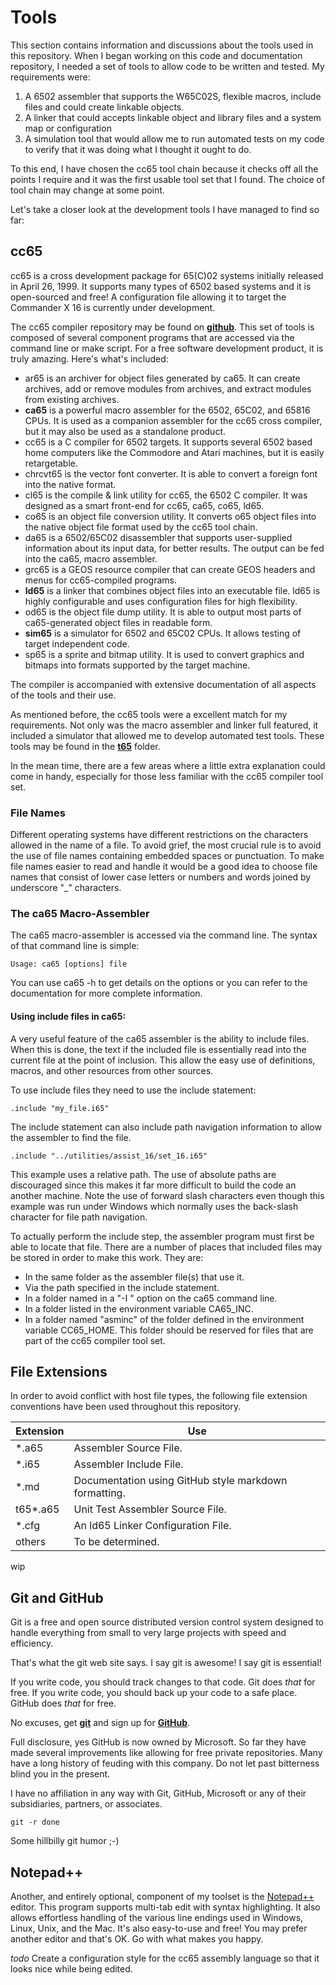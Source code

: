 # Tools

This section contains information and discussions about the tools used in this
repository. When I began working on this code and documentation repository, I
needed a set of tools to allow code to be written and tested. My requirements
were:

1. A 6502 assembler that supports the W65C02S, flexible macros, include files
and could create linkable objects.
2. A linker that could accepts linkable object and library files and a system
map or configuration
3. A simulation tool that would allow me to run automated tests on my code to
verify that it was doing what I thought it ought to do.

To this end, I have chosen the cc65 tool chain because it checks off all the
points I require and it was the first usable tool set that I found. The choice
of tool chain may change at some point.

Let's take a closer look at the development tools I have managed to find
so far:

## cc65

cc65 is a cross development package for 65(C)02 systems initially released
in April 26, 1999. It supports many types of 6502 based systems and it is
open-sourced and free! A configuration file allowing it to target the
Commander X 16 is currently under development.

The cc65 compiler repository may be found on [**github**](https://cc65.github.io/).
This set of tools is composed of several component programs that are accessed
via the command line or make script. For a free software development product,
it is truly amazing. Here's what's included:

* ar65 is an archiver for object files generated by ca65. It can create
archives, add or remove modules from archives, and extract modules from
existing archives.
* **ca65** is a powerful macro assembler for the 6502, 65C02, and 65816 CPUs.
It is used as a companion assembler for the cc65 cross compiler, but it may
also be used as a standalone product.
* cc65 is a C compiler for 6502 targets. It supports several 6502 based home
computers like the Commodore and Atari machines, but it is easily retargetable.
* chrcvt65 is the vector font converter. It is able to convert a foreign font
into the native format.
* cl65 is the compile & link utility for cc65, the 6502 C compiler. It was
designed as a smart front-end for cc65, ca65, co65, ld65.
* co65 is an object file conversion utility. It converts o65 object files into
the native object file format used by the cc65 tool chain.
* da65 is a 6502/65C02 disassembler that supports user-supplied information
about its input data, for better results. The output can be fed into the ca65,
macro assembler.
* grc65 is a GEOS resource compiler that can create GEOS headers and menus for
cc65-compiled programs.
* **ld65** is a linker that combines object files into an executable file.
ld65 is highly configurable and uses configuration files for high flexibility.
* od65 is the object file dump utility. It is able to output most parts of
ca65-generated object files in readable form.
* **sim65** is a simulator for 6502 and 65C02 CPUs. It allows testing of
target independent code.
* sp65 is a sprite and bitmap utility. It is used to convert graphics and
bitmaps into formats supported by the target machine.

The compiler is accompanied with extensive documentation of all aspects of
the tools and their use.

As mentioned before, the cc65 tools were a excellent match for my
requirements. Not only was the macro assembler and linker full featured, it
included a simulator that allowed me to develop automated test tools. These
tools may be found in the [**t65**](../t65) folder.

In the mean time, there are a few areas where a little extra explanation
could come in handy, especially for those less familiar with the cc65 compiler
tool set.

### File Names

Different operating systems have different restrictions on the characters
allowed in the name of a file. To avoid grief, the most crucial rule is to
avoid the use of file names containing embedded spaces or punctuation. To
make file names easier to read and handle it would be a good idea to choose
file names that consist of lower case letters or numbers and words joined
by underscore "_" characters.

### The ca65 Macro-Assembler

The ca65 macro-assembler is accessed via the command line. The syntax of that
command line is simple:

    Usage: ca65 [options] file

You can use ca65 -h to get details on the options or you can refer to the
documentation for more complete information.

#### Using include files in ca65:

A very useful feature of the ca65 assembler is the ability to include files.
When this is done, the text if the included file is essentially read into
the current file at the point of inclusion. This allow the easy use of
definitions, macros, and other resources from other sources.

To use include files they need to use the include statement:

    .include "my_file.i65"

The include statement can also include path navigation information to allow
the assembler to find the file.

    .include "../utilities/assist_16/set_16.i65"

This example uses a relative path. The use of absolute paths are discouraged
since this makes it far more difficult to build the code an another machine.
Note the use of forward slash characters even though this example was run
under Windows which normally uses the back-slash character for file path
navigation.

To actually perform the include step, the assembler program must first be able
to locate that file. There are a number of places that included files may be
stored in order to make this work. They are:

* In the same folder as the assembler file(s) that use it.
* Via the path specified in the include statement.
* In a folder named in a "-I <folder>" option on the ca65 command line.
* In a folder listed in the environment variable CA65_INC.
* In a folder named "asminc" of the folder defined in the environment variable
CC65_HOME. This folder should be reserved for files that are part of the cc65
compiler tool set.

## File Extensions

In order to avoid conflict with host file types, the following file extension
conventions have been used throughout this repository.

Extension | Use
----------|----------------------------------------------------
*.a65     | Assembler Source File.
*.i65     | Assembler Include File.
*.md      | Documentation using GitHub style markdown formatting.
t65*.a65  | Unit Test Assembler Source File.
*.cfg     | An ld65 Linker Configuration File.
others    | To be determined.

wip

## Git and GitHub

Git is a free and open source distributed version control system designed to
handle everything from small to very large projects with speed and efficiency.

That's what the git web site says. I say git is awesome!
I say git is essential!

If you write code, you should track changes to that code. Git does _that_ for
free. If you write code, you should back up your code to a safe place. GitHub
does _that_ for free.

No excuses, get [**git**](https://git-scm.com/) and sign up for
[**GitHub**](https://github.com/).

Full disclosure, yes GitHub is now owned by Microsoft. So far they have made
several improvements like allowing for free private repositories. Many have
a long history of feuding with this company. Do not let past bitterness
blind you in the present.

I have no affiliation in any way with Git, GitHub, Microsoft or any of their
subsidiaries, partners, or associates.

    git -r done

Some hillbilly git humor ;-)

## Notepad++

Another, and entirely optional, component of my toolset is the
[Notepad++](https://notepad-plus-plus.org/)
editor. This program supports multi-tab edit with syntax highlighting. It also
allows effortless handling of the various line endings used in Windows, Linux,
Unix, and the Mac. It's also easy-to-use and free! You may prefer another
editor and that's OK. Go with what makes you happy.

_todo_ Create a configuration style for the cc65 assembly language so that it
looks nice while being edited.
